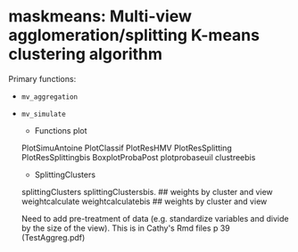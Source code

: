 # maskmeans: Multi-view agglomeration/splitting K-means clustering algorithm

Primary functions:

- `mv_aggregation`
- `mv_simulate`

  
  - Functions plot
  
  PlotSimuAntoine
  PlotClassif
  PlotResHMV
  PlotResSplitting
  PlotResSplittingbis
  BoxplotProbaPost
  plotprobaseuil
  clustreebis
  
  - SplittingClusters
  
  splittingClusters
  splittingClustersbis. ## weights by cluster and view
  weightcalculate
  weightcalculatebis   ## weights by cluster and view
  
  Need to add pre-treatment of data (e.g. standardize variables and divide by the size of the view). This is in Cathy's Rmd files p 39 (TestAggreg.pdf)